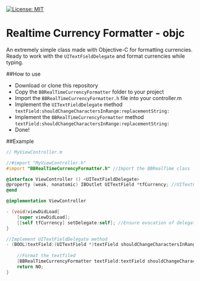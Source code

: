 [![License: MIT](https://img.shields.io/badge/License-MIT-yellow.svg)](https://opensource.org/licenses/MIT)

# Realtime Currency Formatter - objc
An extremely simple class made with Objective-C for formatting currencies.
Ready to work with the `UITextFieldDelegate` and format currencies while typing.

##How to use
- Download or clone this repository
- Copy the `BBRealTimeCurrencyFormatter` folder to your project
- Import the `BBRealTimeCurrencyFormatter.h` file into your controller.m 
- Implement the `UITextFieldDelegate` method `textField:shouldChangeCharactersInRange:replacementString:`
- Implement the `BBRealTimeCurrencyFormatter` method `textField:shouldChangeCharactersInRange:replacementString:`
- Done!

##Example
```objective-c
// MyViewController.m

//#import "MyViewController.h"
#import "BBRealTimeCurrencyFormatter.h" //Import the BBRealTime class

@interface ViewController () <UITextFieldDelegate>
@property (weak, nonatomic) IBOutlet UITextField *tfCurrency; //UITextField that will receive the formatted string
@end

@implementation ViewController

- (void)viewDidLoad{
    [super viewDidLoad];
    [[self tfCurrency] setDelegate:self]; //Ensure evocation of delegate methods
}

//Implement UITextFieldDelegate method
- (BOOL)textField:(UITextField *)textField shouldChangeCharactersInRange:(NSRange)range replacementString:(NSString *)string{
    
    //Format the textfiled
    [BBRealTimeCurrencyFormatter textField:textField shouldChangeCharactersInRange:range replacementString:string];
    return NO;
}
```
